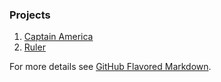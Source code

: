 ### Projects

1. [Captain America](https://sidonkar.github.io/singleDiv)
1. [Ruler](https://sidonkar.github.io/ruler)

For more details see [GitHub Flavored Markdown](https://guides.github.com/features/mastering-markdown/).
